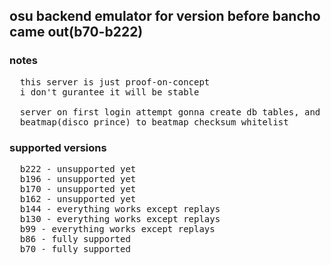 ## osu backend emulator for version before bancho came out(b70-b222)

### notes
<pre>
  this server is just proof-on-concept
  i don't gurantee it will be stable

  server on first login attempt gonna create db tables, and insert default
  beatmap(disco prince) to beatmap checksum whitelist
</pre>
### supported versions
<pre>
  b222 - unsupported yet
  b196 - unsupported yet
  b170 - unsupported yet
  b162 - unsupported yet
  b144 - everything works except replays
  b130 - everything works except replays
  b99 - everything works except replays
  b86 - fully supported
  b70 - fully supported
</pre>
